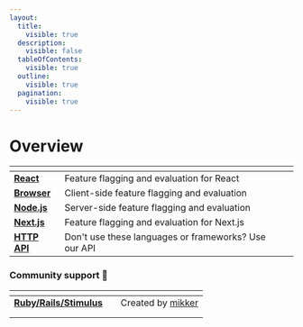 ```yaml
---
layout:
  title:
    visible: true
  description:
    visible: false
  tableOfContents:
    visible: true
  outline:
    visible: true
  pagination:
    visible: true
---
```


# Overview

<table data-view="cards"><thead><tr><th></th><th></th><th></th></tr></thead><tbody><tr><td><a href="react-sdk.md"><strong>React</strong></a></td><td>Feature flagging and evaluation for React</td><td></td></tr><tr><td><a href="browser-sdk.md"><strong>Browser</strong></a></td><td>Client-side feature flagging and evaluation</td><td></td></tr><tr><td><a href="node.js-sdk.md"><strong>Node.js</strong></a></td><td>Server-side feature flagging and evaluation</td><td></td></tr><tr><td><a href="next.js.md"><strong>Next.js</strong></a></td><td>Feature flagging and evaluation for Next.js</td><td></td></tr><tr><td><a href="../api/http-api.md"><strong>HTTP API</strong></a></td><td>Don't use these languages or frameworks? Use our API</td><td></td></tr></tbody></table>

### Community support 💜 &#x20;

<table data-view="cards"><thead><tr><th></th><th></th><th></th></tr></thead><tbody><tr><td><a href="ruby-rails-stimulus.md"><strong>Ruby/Rails/Stimulus</strong></a></td><td></td><td>Created by <a href="https://gist.github.com/mikker">mikker</a></td></tr><tr><td></td><td></td><td></td></tr><tr><td></td><td></td><td></td></tr></tbody></table>

###
